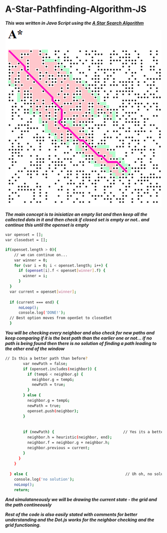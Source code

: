 # A-Star-Pathfinding-Algorithm-JS

***This was written in Java Script using the [A Star Search Algorithm](https://en.wikipedia.org/wiki/A*_search_algorithm)***
<p align="center"><img src="pic.png"></p>

***The main concept is to inisiatize an empty list and then keep all the collected dots in it and then check if closed set is empty or not.. and continue this until the openset is empty***
```bash
var openset = [];
var closedset = [];
```
```bash
if(openset.length > 0){
    // we can continue on...
    var winner = 0;
    for (var i = 0; i < openset.length; i++) {
      if (openset[i].f < openset[winner].f) {
        winner = i;
      }
  }
  var current = openset[winner];

  if (current === end) {
      noLoop();
      console.log('DONE!');
  // Best option moves from openSet to closedSet
  }
```
***You will be checking every neighbor and also check for new paths and keep comparing if it is the best path than the earlier one or not... if no path is being found then there is no solution of finding a path leading to the other end of the window***
```bash
// Is this a better path than before?
        var newPath = false;
        if (openset.includes(neighbor)) {
          if (tempG < neighbor.g) {
            neighbor.g = tempG;
            newPath = true;
          }
        } else {
          neighbor.g = tempG;
          newPath = true;
          openset.push(neighbor);
        }


        if (newPath) {                               // Yes its a better path
          neighbor.h = heuristic(neighbor, end);
          neighbor.f = neighbor.g + neighbor.h;
          neighbor.previous = current;
        }
      }
    }

  } else {                                            // Uh oh, no solution
    console.log('no solution');
    noLoop();
    return;
```
***And simulataneously we will be drawing the current state - the grid and the path contineously***

***Rest of the code is also easily stated with comments for better understanding and the Dot.js works for the neighbor checking and the grid functioning.***



